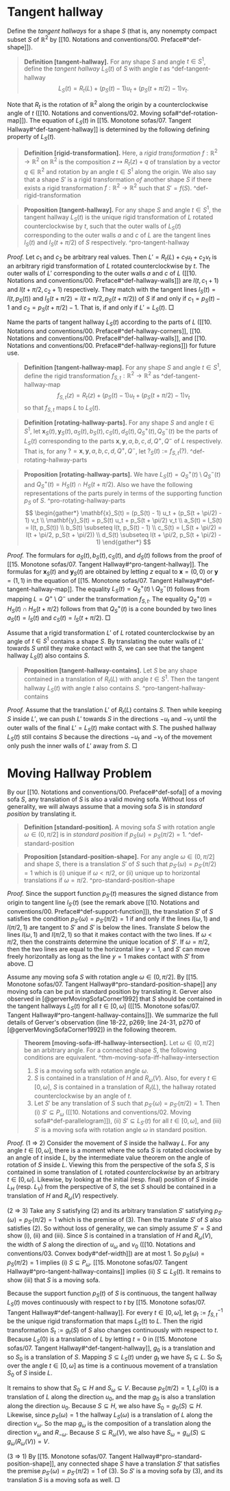 # Tangent hallway

Define the _tangent hallways_ for a shape $S$ (that is, any nonempty compact subset $S$ of $\mathbb{R}^2$ by [[10. Notations and conventions/00. Preface#^def-shape]]).

> __Definition [tangent-hallway].__ For any shape $S$ and angle $t \in S^1$, define the _tangent hallway_ $L_S(t)$ of $S$ with angle $t$ as ^def-tangent-hallway
$$
L_S(t) = R_t(L) + (p_S(t) - 1)  u_t + (p_S(t + \pi/2) - 1) v_t.
$$

Note that $R_t$ is the rotation of $\mathbb{R}^2$ along the origin by a counterclockwise angle of $t$ ([[10. Notations and conventions/02. Moving sofa#^def-rotation-map]]). The equation of $L_S(t)$ in [[15. Monotone sofas/07. Tangent Hallway#^def-tangent-hallway]] is determined by the following defining property of $L_S(t)$.

> __Definition [rigid-transformation].__ Here, a _rigid transformation_ $f : \mathbb{R}^2 \to \mathbb{R}^2$ on $\mathbb{R}^2$ is the composition $z \mapsto R_t(z) + q$ of translation by a vector $q \in \mathbb{R}^2$ and rotation by an angle $t \in S^1$ along the origin. We also say that a shape $S'$ is a rigid transformation _of_ another shape $S$ if there exists a rigid transformation $f : \mathbb{R}^2 \to \mathbb{R}^2$ such that $S' = f(S)$. ^def-rigid-transformation

> __Proposition [tangent-hallway].__ For any shape $S$ and angle $t \in S^1$, the tangent hallway $L_S(t)$ is the unique rigid transformation of $L$ rotated counterclockwise by $t$, such that the outer walls of $L_S(t)$ corresponding to the outer walls $a$ and $c$ of $L$ are the tangent lines $l_S(t)$ and $l_S(t + \pi/2)$ of $S$ respectively. ^pro-tangent-hallway

_Proof._ Let $c_1$ and $c_2$ be arbitrary real values. Then $L' = R_t(L) + c_1 u_t + c_2 v_t$ is an arbitrary rigid transformation of $L$ rotated counterclockwise by $t$. The outer walls of $L'$ corresponding to the outer walls $a$ and $c$ of $L$ ([[10. Notations and conventions/00. Preface#^def-hallway-walls]]) are $l(t, c_1 + 1)$ and $l(t + \pi/2, c_2 + 1)$ respectively. They match with the tangent lines $l_S(t) = l(t, p_S(t))$ and $l_S(t + \pi/2) = l(t + \pi/2, p_S(t + \pi/2))$ of $S$ if and only if $c_1 = p_S(t) - 1$ and $c_2 = p_S(t + \pi/2) - 1$. That is, if and only if $L' = L_S(t)$. □

Name the parts of tangent hallway $L_S(t)$ according to the parts of $L$ ([[10. Notations and conventions/00. Preface#^def-hallway-corners]], [[10. Notations and conventions/00. Preface#^def-hallway-walls]], and [[10. Notations and conventions/00. Preface#^def-hallway-regions]]) for future use.

> __Definition [tangent-hallway-map].__ For any shape $S$ and angle $t \in S^1$, define the rigid transformation $f_{S, t} : \mathbb{R}^2 \to \mathbb{R}^2$ as ^def-tangent-hallway-map
$$
f_{S, t}(z) = R_t(z) + (p_S(t) - 1)  u_t + (p_S(t + \pi/2) - 1) v_t
$$
> so that $f_{S, t}$ maps $L$ to $L_S(t)$.

> __Definition [rotating-hallway-parts].__ For any shape $S$ and angle $t \in S^1$, let $\mathbf{x}_S(t), \mathbf{y}_S(t), a_S(t), b_S(t), c_S(t), d_S(t), Q^+_S(t), Q^-_S(t)$ be the parts of $L_S(t)$ corresponding to the parts $\mathbf{x}, \mathbf{y}, a, b, c, d, Q^+, Q^-$ of $L$ respectively. That is, for any $? = \mathbf{x}, \mathbf{y}, a, b, c, d, Q^+, Q^-$, let $?_S(t) := f_{S, t}(?)$. ^def-rotating-hallway-parts

> __Proposition [rotating-hallway-parts].__ We have $L_S(t) = Q_S^+(t) \setminus Q_S^-(t)$ and $Q^+_S(t) = H_S(t) \cap H_S(t + \pi/2)$. Also we have the following representations of the parts purely in terms of the supporting function $p_S$ of $S$. ^pro-rotating-hallway-parts
$$
\begin{gather*}
\mathbf{x}_S(t) = (p_S(t) - 1) u_t + (p_S(t + \pi/2) - 1) v_t \\
\mathbf{y}_S(t) = p_S(t) u_t + p_S(t + \pi/2) v_t \\
a_S(t) = l_S(t) = l(t, p_S(t)) \\
b_S(t) \subseteq l(t, p_S(t) - 1) \\
c_S(t) = l_S(t + \pi/2) = l(t + \pi/2, p_S(t + \pi/2)) \\
d_S(t) \subseteq l(t + \pi/2, p_S(t + \pi/2) - 1)
\end{gather*}
$$

_Proof._ The formulars for $a_S(t), b_S(t), c_S(t)$, and $d_S(t)$ follows from the proof of [[15. Monotone sofas/07. Tangent Hallway#^pro-tangent-hallway]]. The formulas for $\mathbf{x}_S(t)$ and $\mathbf{y}_S(t)$ are obtained by letting $z$ equal to $\mathbf{x} = (0, 0)$ or $\mathbf{y} = (1, 1)$ in the equation of [[15. Monotone sofas/07. Tangent Hallway#^def-tangent-hallway-map]]. The equality $L_S(t) = Q_S^+(t) \setminus Q_S^-(t)$ follows from mapping $L = Q^+ \setminus Q^-$ under the transformation $f_{S, t}$. The equality $Q^+_S(t) = H_S(t) \cap H_S(t + \pi/2)$ follows from that $Q^+_S(t)$ is a cone bounded by two lines $a_S(t) = l_S(t)$ and $c_S(t) = l_S(t + \pi/2)$. □

Assume that a rigid transformation $L'$ of $L$ rotated counterclockwise by an angle of $t \in S^1$ contains a shape $S$. By translating the outer walls of $L'$ towards $S$ until they make contact with $S$, we can see that the tangent hallway $L_S(t)$ also contains $S$.

> __Proposition [tangent-hallway-contains].__ Let $S$ be any shape contained in a translation of $R_t(L)$ with angle $t \in S^1$. Then the tangent hallway $L_S(t)$ with angle $t$ also contains $S$. ^pro-tangent-hallway-contains

_Proof._ Assume that the translation $L'$ of $R_t(L)$ contains $S$. Then while keeping $S$ inside $L'$, we can push $L'$ towards $S$ in the directions $-u_t$ and $-v_t$ until the outer walls of the final $L' = L_S(t)$ make contact with $S$. The pushed hallway $L_S(t)$ still contains $S$ because the directions $-u_t$ and $-v_t$ of the movement only push the inner walls of $L'$ away from $S$. □

# Moving Hallway Problem

By our [[10. Notations and conventions/00. Preface#^def-sofa]] of a moving sofa $S$, any translation of $S$ is also a valid moving sofa. Without loss of generality, we will always assume that a moving sofa $S$ is in _standard position_ by translating it.

> __Definition [standard-position].__ A moving sofa $S$ with rotation angle $\omega \in (0, \pi/2]$ is in _standard position_ if $p_S(\omega) = p_S(\pi/2) = 1$.
> ^def-standard-position

> __Proposition [standard-position-shape].__ For any angle $\omega \in (0, \pi/2]$ and shape $S$, there is a translation $S'$ of $S$ such that $p_{S'}(\omega) = p_{S'}(\pi/2) = 1$ which is (i) unique if $\omega < \pi/2$, or (ii) unique up to horizontal translations if $\omega = \pi/2$.
> ^pro-standard-position-shape

_Proof._ Since the support function $p_{S'}(t)$ measures the signed distance from origin to tangent line $l_{S'}(t)$ (see the remark above [[10. Notations and conventions/00. Preface#^def-support-function]]), the translation $S'$ of $S$ satisfies the condition $p_{S'}(\omega) = p_{S'}(\pi/2) = 1$ if and only if the lines $l(\omega, 1)$ and $l(\pi/2, 1)$ are tangent to $S'$ and $S'$ is below the lines. Translate $S$ below the lines $l(\omega, 1)$ and $l(\pi/2, 1)$ so that it makes contact with the two lines. If $\omega < \pi/2$, then the constraints determine the unique location of $S'$. If $\omega = \pi/2$, then the two lines are equal to the horizontal line $y=1$, and $S'$ can move freely horizontally as long as the line $y=1$ makes contact with $S'$ from above. □

Assume any moving sofa $S$ with rotation angle $\omega \in (0, \pi/2]$. By [[15. Monotone sofas/07. Tangent Hallway#^pro-standard-position-shape]] any moving sofa can be put in standard position by translating it. Gerver also observed in [@gerverMovingSofaCorner1992] that $S$ should be contained in the tangent hallways $L_S(t)$ for all $t \in [0, \omega]$ ([[15. Monotone sofas/07. Tangent Hallway#^pro-tangent-hallway-contains]]). We summarize the full details of Gerver's observation (line 18-22, p269; line 24-31, p270 of [@gerverMovingSofaCorner1992]) in the following theorem.

> __Theorem [moving-sofa-iff-hallway-intersection].__ Let $\omega \in (0, \pi/2]$ be an arbitrary angle. For a connected shape $S$, the following conditions are equivalent. ^thm-moving-sofa-iff-hallway-intersection
> 
> 1. $S$ is a moving sofa with rotation angle $\omega$.
> 2. $S$ is contained in a translation of $H$ and $R_\omega(V)$. Also, for every $t \in [0, \omega]$, $S$ is contained in a translation of $R_t(L)$, the hallway rotated counterclockwise by an angle of $t$.
> 3. Let $S'$ be any translation of $S$ such that $p_{S'}(\omega) = p_{S'}(\pi/2) = 1$. Then (i) $S' \subseteq P_\omega$ ([[10. Notations and conventions/02. Moving sofa#^def-parallelogram]]), (ii) $S' \subseteq L_{S'}(t)$ for all $t \in [0, \omega]$, and (iii) $S'$ is a moving sofa with rotation angle $\omega$ in standard position.

_Proof._ (1 $\Rightarrow$ 2) Consider the movement of $S$ inside the hallway $L$. For any angle $t \in [0, \omega]$, there is a moment where the sofa $S$ is rotated clockwise by an angle of $t$ inside $L$, by the intermediate value theorem on the angle of rotation of $S$ inside $L$. Viewing this from the perspective of the sofa $S$, $S$ is contained in some translation of $L$ rotated _counterclockwise_ by an arbitrary $t \in [0, \omega]$. Likewise, by looking at the initial (resp. final) position of $S$ inside $L_H$ (resp. $L_V$) from the perspective of $S$, the set $S$ should be contained in a translation of $H$ and $R_\omega(V)$ respectively.

(2 $\Rightarrow$ 3) Take any $S$ satisfying (2) and its arbitrary translation $S'$ satisfying $p_{S'}(\omega) = p_{S'}(\pi/2) = 1$ which is the premise of (3). Then the translate $S'$ of $S$ also satisfies (2). So without loss of generality, we can simply assume $S' = S$ and show (i), (ii) and (iii). Since $S$ is contained in a translation of $H$ and $R_\omega(V)$, the width of $S$ along the direction of $u_\omega$ and $v_0$ ([[10. Notations and conventions/03. Convex body#^def-width]]) are at most 1. So $p_S(\omega) = p_S(\pi/2) = 1$ implies (i) $S \subseteq P_\omega$. [[15. Monotone sofas/07. Tangent Hallway#^pro-tangent-hallway-contains]] implies (ii) $S \subseteq L_S(t)$. It remains to show (iii) that $S$ is a moving sofa.

Because the support function $p_S(t)$ of $S$ is continuous, the tangent hallway $L_S(t)$ moves continuously with respect to $t$ by [[15. Monotone sofas/07. Tangent Hallway#^def-tangent-hallway]]. For every $t \in [0, \omega]$, let $g_t := f_{S, t}^{-1}$ be the unique rigid transformation that maps $L_S(t)$ to $L$. Then the rigid transformation $S_t := g_t(S)$ of $S$ also changes continuously with respect to $t$. Because $L_S(0)$ is a translation of $L$ by letting $t=0$ in [[15. Monotone sofas/07. Tangent Hallway#^def-tangent-hallway]], $g_0$ is a translation and so $S_0$ is a translation of $S$. Mapping $S \subseteq L_S(t)$ under $g_t$ we have $S_t \subseteq L$. So $S_t$ over the angle $t \in [0, \omega]$ as time is a continuous movement of a translation $S_0$ of $S$ inside $L$.

It remains to show that $S_0 \subseteq H$ and $S_\omega \subseteq V$. Because $p_S(\pi/2) = 1$, $L_S(0)$ is a translation of $L$ along the direction $u_0$, and the map $g_0$ is also a translation along the direction $u_0$. Because $S \subseteq H$, we also have $S_0 = g_0(S) \subseteq H$. Likewise, since $p_S(\omega) = 1$ the hallway $L_S(\omega)$ is a translation of $L$ along the direction $v_\omega$. So the map $g_\omega$ is the composition of a translation along the direction $v_\omega$ and $R_{-\omega}$. Because $S \subseteq R_\omega(V)$, we also have $S_\omega = g_\omega(S) \subseteq g_\omega(R_\omega(V)) = V$.

(3 $\Rightarrow$ 1) By [[15. Monotone sofas/07. Tangent Hallway#^pro-standard-position-shape]], any connected shape $S$ have a translation $S'$ that satisfies the premise $p_{S'}(\omega) = p_{S'}(\pi/2) = 1$ of (3). So $S'$ is a moving sofa by (3), and its translation $S$ is a moving sofa as well. □